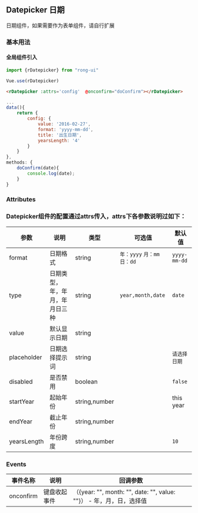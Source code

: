 ## Datepicker 日期

日期组件，如果需要作为表单组件，请自行扩展

### 基本用法

#### 全局组件引入


```js
import {rDatepicker} from "rong-ui"

Vue.use(rDatepicker)
```
```html
<rDatepicker :attrs='config'  @onconfirm="doConfirm"></rDatepicker>
```

```js
...
data(){
	return {
		config: {
			value: '2016-02-27',
			format: 'yyyy-mm-dd',
			title: '出生日期',
			yearsLength: '4'
		}
	}
},
methods: {
	doConfirm(date){
		console.log(date);
	}
}
```

### Attributes

### Datepicker组件的配置通过attrs传入，attrs下各参数说明过如下：

| 参数      | 说明    | 类型      | 可选值       | 默认值   |
|---------- |-------- |---------- |-------------  |-------- |
| format | 日期格式 | string | `年：yyyy` `月：mm` `日：dd` |  `yyyy-mm-dd` |
| type  | 日期类型，年，年月，年月日三种    | string   | `year,month,date` | `date` |
| value | 默认显示日期 | string | | |
| placeholder  | 日期选择提示词    | string   |  | `请选择日期` |
| disabled  | 是否禁用   | boolean   |  | `false` |
| startYear  | 起始年份    | string,number   |  |  this year |
| endYear  | 截止年份    | string,number   |  |  |
| yearsLength  | 年份跨度    | string,number   |  | `10` |


### Events

| 事件名称      | 说明    | 回调参数      |
|---------- |-------- |---------- |
| onconfirm  | 键盘收起事件    | （{year: "", month: "", date: "", value: ""}） - 年，月，日，选择值 |

